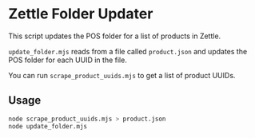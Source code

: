 # Zettle Folder Updater

This script updates the POS folder for a list of products in Zettle.

`update_folder.mjs` reads from a file called `product.json` and updates the POS folder for each UUID in the file.

You can run `scrape_product_uuids.mjs` to get a list of product UUIDs.

## Usage

```bash
node scrape_product_uuids.mjs > product.json
node update_folder.mjs
```
